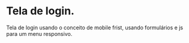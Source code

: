 # Tela de login.
 Tela de login usando o conceito de mobile frist, usando formulários e js para um menu responsivo. 
